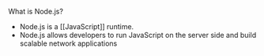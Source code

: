 
What is Node.js?
- Node.js is a [[JavaScript]] runtime.
- Node.js allows developers to run JavaScript on the server side and build scalable network applications